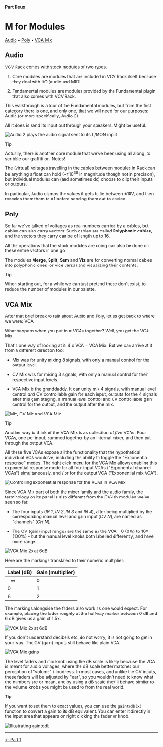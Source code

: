 **Part Deux**

# M for Modules

[Audio](#audio) • [Poly](#poly) • [VCA Mix](#vca-mix)

## Audio

VCV Rack comes with stock modules of two types.

1. Core modules are modules that are included in VCV Rack itself because they
  deal with I/O (audio and MIDI).

2. Fundamental modules are modules provided by the Fundamental plugin that also
   comes with VCV Rack.

This walkthrough is a tour of the Fundamental modules, but from the first
category there is one, and only one, that we will need for our purposes: Audio
(or more specifically, Audio 2).

All it does is send its input out through
your speakers. Might be useful.

![Audio 2 plays the audio signal sent to its L/MON input](i/audio-1.png)

> [!TIP]
>
> Actually, there is another core module that we've been using all along, to
> scribble our graffiti on. Notes!

The (virtual) voltages travelling in the cables between modules in Rack can be
anything a float can hold (~±10<sup>38</sup> in magnitude though not in
precision), but individual modules can (and sometimes do) choose to clip their
inputs or outputs.

In particular, Audio clamps the values it gets to lie between ±10V, and then
rescales them them to ±1 before sending them out to device.

## Poly

So far we've talked of voltages as real numbers carried by a cables, but cables
can also carry vectors! Such cables are called **Polyphonic cables**, and the
vectors they carry can be of length up to 16.

All the operations that the stock modules are doing can also be done on these
entire vectors in one go.

The modules **Merge**, **Split**, **Sum** and **Viz** are for converting normal
cables into polyphonic ones (or vice versa) and visualizing their contents.

> [!TIP]
>
> When starting out, for a while we can just pretend these don't exist, to
> reduce the number of modules in our palette.

## VCA Mix

After that brief break to talk about Audio and Poly, let us get back to where we
were: VCA.

What happens when you put four VCAs together? Well, you get the VCA Mix.

That's one way of looking at it: 4 x VCA = VCA Mix. But we can arrive at it from
a different direction too:

* Mix was for unity mixing 8 signals, with only a manual control for the output level.

* CV Mix was for mixing 3 signals, with only a manual control for their respective
  input levels.

* VCA Mix is the granddaddy. It can unity mix 4 signals, with manual level
  control _and_ CV controllable gain for each input, outputs for the 4 signals
  after this gain staging, a manual level control and CV controllable gain
  control for the output, and the output after the mix.

![Mix, CV Mix and VCA Mix](i/vca-mix-1.png)

> [!TIP]
>
> Another way to think of the VCA Mix is as collection of _five_ VCAs. Four
> VCAs, one per input, summed together by an internal mixer, and then put
> through the output VCA.
>
> All these five VCAs expose all the functionality that the hypothetical
> individual VCA would've, including the ability to toggle the "Exponential
> response" modes. The right click menu for the VCA Mix allows enabling this
> exponential response mode for all four input VCAs ("Exponential channel VCAs")
> simultaneously, and / or for the output VCA ("Exponential mix VCA").
>
> ![Controlling exponential response for the VCAs in VCA Mix](i/vca-mix-exp.png)

Since VCA Mix part of both the mixer family and the audio family, the
terminology on its panel is also different from the CV-ish modules we've seen so
far.

* The four inputs (_IN 1_, _IN 2_, _IN 3_ and _IN 4_), after being multiplied by
  the corresponding manual level and gain input (_CV N_), are named as
  "channels" (_CH N_).

* The CV (gain) input ranges are the same as the VCA - 0 (0%) to 10V (100%) -
  but the manual level knobs both labelled differently, and have more range.

![VCA Mix 2x at 6dB](i/vca-mix-2.png)

Here are the markings translated to their numeric multiplier:

| Label (dB) | Gain (multiplier) |
|------------|-------------------|
| -∞         | 0                 |
| 0          | 1                 |
| 6          | 2                 |

The markings alongside the faders also work as one would expect. For example,
placing the fader roughly at the halfway marker between 0 dB and 6 dB gives us a
gain of 1.5x.

![VCA Mix 2x at 6dB](i/vca-mix-3.png)

If you don't understand decibels etc, do not worry, it is not going to get in
your way. The CV (gain) inputs still behave like plain VCA.

![VCA Mix gains](i/vca-mix-4.png)

The level faders and mix knob using the dB scale is likely because the VCA is
meant for audio voltages, where the dB scale better matches our perception of
"volume" / loudness. In most cases, and unlike the CV inputs, these faders will
be adjusted by "ear", so you wouldn't need to know what the numbers are or mean,
and by using a dB scale they'll behave similar to the volume knobs you might be
used to from the real world.

> [!TIP]
>
> If you want to set them to exact values, you can use the `gaintodb(x)`
> function to convert a gain to its dB equivalent. You can enter it directly in
> the input area that appears on right clicking the fader or knob.
>
> ![Illustrating gaintodb](i/gaintodb.png)

---

[← Part 1](../)
